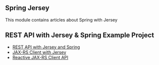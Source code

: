 ## Spring Jersey

This module contains articles about Spring with Jersey

## REST API with Jersey & Spring Example Project
- [REST API with Jersey and Spring](https://www.surya.com/jersey-rest-api-with-spring)
- [JAX-RS Client with Jersey](https://www.surya.com/jersey-jax-rs-client)
- [Reactive JAX-RS Client API](https://www.surya.com/jax-rs-reactive-client)

